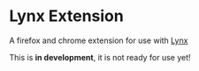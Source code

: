 # Lynx Extension

A firefox and chrome extension for use with [Lynx](https://github.com/JackBailey/Lynx)

This is **in development**, it is not ready for use yet!